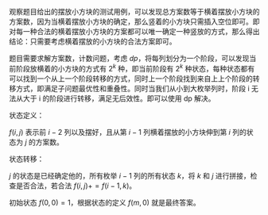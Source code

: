 观察题目给出的摆放小方块的测试用例，可以发现总方案数等于横着摆放小方块的方案数，因为当横着摆放小方块的确定，那么竖着的小方块只需插入空位即可。即对每一种合法的横着摆放小方块的方案都可以唯一确定一种竖放的方式，那么得出结论：只需要考虑横着摆放的小方块的合法方案即可。

题目需要求解方案数，计数问题，考虑 $dp$，将每列划分为一个阶段，可以发现当前阶段放横着的小方块的方式有 $2^k$ 种，即当前阶段有 $2^k$ 种状态，每种状态都有可以找到一个从上一个阶段转移的方式，同时上一个阶段找到来自上上个阶段的转移方式，即满足子问题最优性和重叠性。同时当我们从小到大枚举列时，阶段 i 无法从大于 i 的阶段进行转移，满足无后效性。即可以使用 dp 解决。

状态定义：

$f(i,j)$ 表示前 $i - 2$ 列以及摆好，且从第 $i - 1$ 列横着摆放的小方块伸到第 $i$ 列的状态为 $j$ 的方案数。

状态转移：

$j$ 的状态是已经确定他的，所有枚举 $i - 1$ 列的所有状态 $k$，将 $k$ 和 $j$ 进行拼接，检查是否合法，若合法 $f(i, j)+=f(i-1,k)$。

初始状态 $f(0,0)=1$，根据状态的定义 $f(m,0)$ 就是最终答案。
